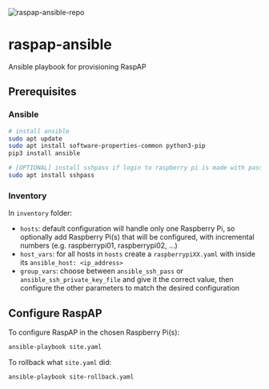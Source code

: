 ![raspap-ansible-repo](https://repository-images.githubusercontent.com/356614013/8d3a6f80-a38f-11eb-9fd2-f43310fce18c)

# raspap-ansible

Ansible playbook for provisioning RaspAP

## Prerequisites

### Ansible

```bash
# install ansible
sudo apt update
sudo apt install software-properties-common python3-pip
pip3 install ansible

# [OPTIONAL] install sshpass if login to raspberry pi is made with password instead of ssh key
sudo apt install sshpass
```

### Inventory

In `inventory` folder:

- `hosts`: default configuration will handle only one Raspberry Pi, so optionally add Raspberry Pi(s) that will be configured, with incremental numbers (e.g. raspberrypi01, raspberrypi02, ...)
- `host_vars`: for all hosts in `hosts` create a `raspberrypiXX.yaml` with inside its `ansible_host: <ip_address>`
- `group_vars`: choose between `ansible_ssh_pass` or `ansible_ssh_private_key_file` and give it the correct value, then configure the other parameters to match the desired configuration

## Configure RaspAP

To configure RaspAP in the chosen Raspberry Pi(s):

```bash
ansible-playbook site.yaml
```

To rollback what `site.yaml` did:

```bash
ansible-playbook site-rollback.yaml
```
